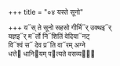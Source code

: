 +++
title = "०४ यस्ते सूनो"

+++
य᳓स् ते सूनो सहसो गीर्भि᳓र् उक्थइ᳓र्  
यज्ञइ᳓र् म᳓र्तो नि᳓शितिं वेदिया᳓नट्  
वि᳓श्वं स᳓ देव प्र᳓ति वा᳓रम् अग्ने  
धत्ते᳓ धानि᳓यम् प᳓त्यते वसव्यइः᳡